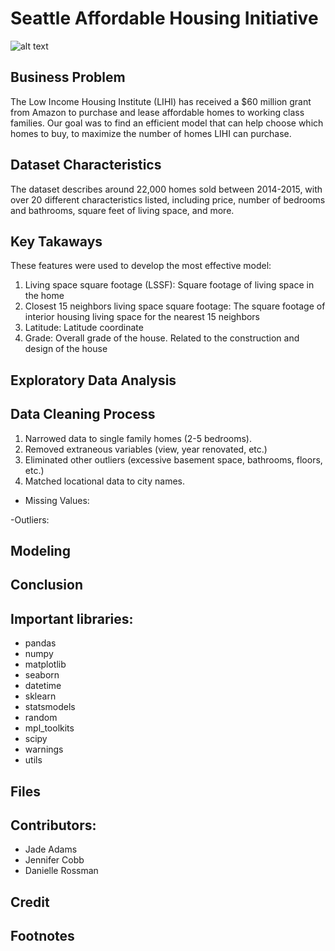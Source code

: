 # Seattle Affordable Housing Initiative

![alt text]()

## Business Problem

The Low Income Housing Institute (LIHI) has received a $60 million grant from Amazon to purchase and lease affordable homes to working class families.
Our goal was to find an efficient model that can help choose which homes to buy, to maximize the number of homes LIHI can purchase.

## Dataset Characteristics

The dataset describes around 22,000 homes sold between 2014-2015, with over 20 different characteristics listed, including price, number of bedrooms and bathrooms, square feet of living space, and more.

## Key Takaways
These features were used to develop the most effective model: 
1) Living space square footage (LSSF): Square footage of living space in the home
2) Closest 15 neighbors living space square footage: The square footage of interior housing living space for the nearest 15 neighbors
3) Latitude: Latitude coordinate
4) Grade: Overall grade of the house. Related to the construction and design of the house

## Exploratory Data Analysis

## Data Cleaning Process
1) Narrowed data to single family homes (2-5 bedrooms).
2) Removed extraneous variables (view, year renovated, etc.)
3) Eliminated other outliers (excessive basement space, bathrooms, floors, etc.)
4) Matched locational data to city names.

- Missing Values:


-Outliers: 

## Modeling

## Conclusion

## Important libraries:
- pandas
- numpy
- matplotlib
- seaborn
- datetime
- sklearn
- statsmodels
- random
- mpl_toolkits
- scipy
- warnings
- utils

## Files

## Contributors:
- Jade Adams
- Jennifer Cobb
- Danielle Rossman

## Credit

## Footnotes
